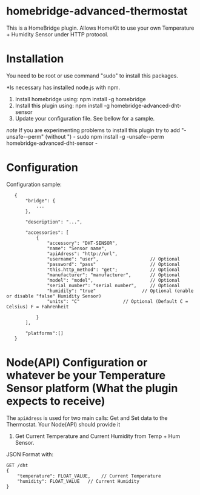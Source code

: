 # homebridge-advanced-thermostat

This is a HomeBridge plugin. Allows HomeKit to use your own Temperature + Humidity Sensor under HTTP protocol.

# Installation

You need to be root or use command "sudo" to install this packages.

*Is necessary has installed node.js with npm.

1. Install homebridge using: npm install -g homebridge
2. Install this plugin using: npm install -g homebridge-advanced-dht-sensor
3. Update your configuration file. See bellow for a sample. 

*note* If you are experimenting problems to install this plugin try to add "-unsafe--perm" (without ")
       - sudo npm install -g -unsafe--perm homebridge-advanced-dht-sensor -

# Configuration

Configuration sample:

 ```
    {
        "bridge": {
            ...
        },
        
        "description": "...",

        "accessories": [
            {
                "accessory": "DHT-SENSOR",
                "name": "Sensor name",
                "apiAdress": "http://url",
                "username": "user",                   // Optional
                "password": "pass"                    // Optional
                "this.http_method": "get";            // Optional
                "manufacturer": "manufacturer",       // Optional
                "model": "model",                     // Optional
                "serial_number": "serial number",     // Optional
                "humidity": "true"                 // Optional (enable or disable "false" Humidity Sensor)
                "units": "C"                // Optional (Default C = Celsius) F = Fahrenheit 
                
            }
        ],

        "platforms":[]
    }
```
# Node(API) Configuration or whatever be your Temperature Sensor platform (What the plugin expects to receive)

The `apiAdress` is used for two main calls: Get and Set data to the Thermostat. Your Node(API) should provide it

1. Get Current Temperature and Current Humidity from Temp + Hum Sensor.

  JSON Format with:
  
```
GET /dht
{
    "temperature": FLOAT_VALUE,    // Current Temperature
    "humidity": FLOAT_VALUE   // Current Humidity
}
```

